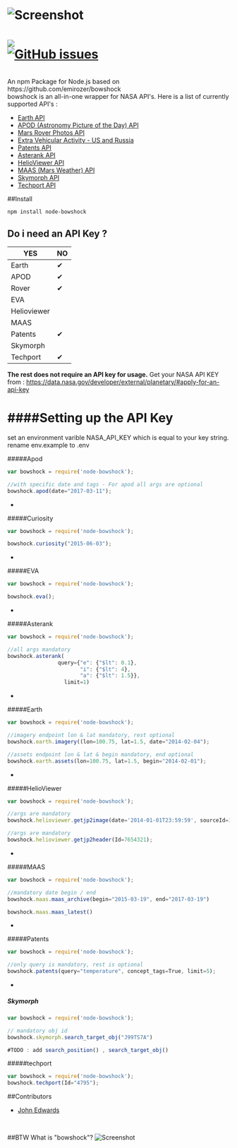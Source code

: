 ![Screenshot](https://raw.githubusercontent.com/emirozer/bowshock/master/docs/bowshock2.png)
===========
<a href="https://www.npmjs.com/package/node-bowshock/"><img src="https://nodei.co/npm/node-bowshock.png?downloads=true&downloadRank=true&stars=true"></a>
<br/>
[![GitHub issues](https://img.shields.io/github/issues/javajohnhub/node-bowshock.svg)](https://github.com/javajohnhub/node-bowshock/issues)
===========
<br/>
An npm Package for Node.js based on https://github.com/emirozer/bowshock
<br/>
bowshock is an all-in-one wrapper for NASA API's.
Here is a list of currently supported API's :

* [Earth API](https://api.nasa.gov/api.html#earth)
* [APOD (Astronomy Picture of the Day) API](https://api.nasa.gov/api.html#apod)
* [Mars Rover Photos API](https://api.nasa.gov/api.html#MarsPhotos)
* [Extra Vehicular Activity - US and Russia](https://dev.socrata.com/foundry/data.nasa.gov/q8u9-7uq7)
* [Patents API](https://api.nasa.gov/api.html#patents)
* [Asterank API](http://www.asterank.com/api)
* [HelioViewer API](http://helioviewer.org/api/docs/v1/)
* [MAAS (Mars Weather) API](http://marsweather.ingenology.com/#get_started)
* [Skymorph API](http://www.asterank.com/skymorph)
* [Techport API](https://data.nasa.gov/developer/external/techport/techport-api.pdf)

##Install

	npm install node-bowshock

## Do i need an API Key ?

YES    | NO
------   |----
Earth  | &#10004;
APOD | &#10004;
Rover | &#10004;
EVA |
Helioviewer |
MAAS |
Patents | &#10004;
Skymorph |
Techport | &#10004;

**The rest does not require an API key for usage.**
Get your NASA API KEY from : https://data.nasa.gov/developer/external/planetary/#apply-for-an-api-key

####Setting up the API Key
===================
set an environment varible NASA_API_KEY which is equal to your key string.<br/>
rename env.example to .env

#####Apod
```javascript
var bowshock = require('node-bowshock');

//with specific date and tags - For apod all args are optional
bowshock.apod(date="2017-03-11");

```

-
#####Curiosity
```javascript
var bowshock = require('node-bowshock');

bowshock.curiosity("2015-06-03");

```

-

#####EVA
```javascript
var bowshock = require('node-bowshock');

bowshock.eva();

```

-

#####Asterank
```javascript
var bowshock = require('node-bowshock');

//all args mandatory
bowshock.asterank(
            	query={"e": {"$lt": 0.1},
               	       "i": {"$lt": 4},
                       "a": {"$lt": 1.5}},
                  limit=1)

```


-
#####Earth
```javascript
var bowshock = require('node-bowshock');

//imagery endpoint lon & lat mandatory, rest optional
bowshock.earth.imagery((lon=100.75, lat=1.5, date="2014-02-04");

//assets endpoint lon & lat & begin mandatory, end optional
bowshock.earth.assets(lon=100.75, lat=1.5, begin="2014-02-01");
```

-
#####HelioViewer
```javascript
var bowshock = require('node-bowshock');

//args are mandatory
bowshock.helioviewer.getjp2image(date='2014-01-01T23:59:59', sourceId=14);

//args are mandatory
bowshock.helioviewer.getjp2header(Id=7654321);

```


-
#####MAAS
```javascript
var bowshock = require('node-bowshock');

//mandatory date begin / end
bowshock.maas.maas_archive(begin="2015-03-19", end="2017-03-19")

bowshock.maas.maas_latest()

```

-
#####Patents
```javascript
var bowshock = require('node-bowshock');

//only query is mandatory, rest is optional
bowshock.patents(query="temperature", concept_tags=True, limit=5);

```
-
##### Skymorph
```javascript
var bowshock = require('node-bowshock');

// mandatory obj id
bowshock.skymorph.search_target_obj("J99TS7A")

#TODO : add search_position() , search_target_obj()

```
#####techport
```javascript
var bowshock = require('node-bowshock');
bowshock.techport(Id="4795");

```
##Contributors

* [John Edwards](https://github.com/javajohnhub)
<br>

##BTW What is "bowshock"?
![Screenshot](https://raw.githubusercontent.com/emirozer/bowshock/master/docs/bowshock.jpg)
